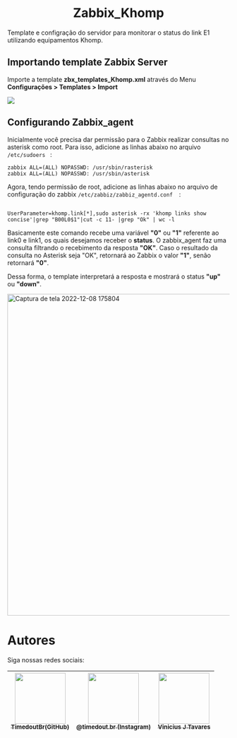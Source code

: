 <h1 align="center"> Zabbix_Khomp </h1>

Template e configração do servidor para monitorar o status do link E1 utilizando equipamentos Khomp.



<h2> Importando template Zabbix Server </h2>

Importe a template  <b>zbx_templates_Khomp.xml</b> através do Menu <b>Configurações > Templates > Import </b>


<img src="https://monops.cloud/wp-content/uploads/2021/05/PASSO-5-Importar-Templates-no-Zabbix.png">



<h2> Configurando Zabbix_agent </h2>


Inicialmente você precisa dar permissão para o Zabbix realizar consultas no asterisk como root.
Para isso, adicione as linhas abaixo no arquivo ```/etc/sudoers ``` :

```
zabbix ALL=(ALL) NOPASSWD: /usr/sbin/rasterisk
zabbix ALL=(ALL) NOPASSWD: /usr/sbin/asterisk
```
Agora, tendo permissão de root, adicione as linhas abaixo no arquivo de configuração do zabbix ```/etc/zabbiz/zabbiz_agentd.conf  ```:

```

UserParameter=khomp.link[*],sudo asterisk -rx 'khomp links show concise'|grep "B00L0$1"|cut -c 11- |grep "Ok" | wc -l

```

Basicamente este comando recebe uma variável <b>"0"</b> ou <b>"1"</b> referente ao link0 e link1, os quais desejamos receber o <b>status</b>. O zabbix_agent faz uma consulta filtrando o recebimento da resposta <b>"OK"</b>.
Caso o resultado da consulta no Asterisk seja "OK", retornará ao Zabbix o valor <b>"1"</b>, senão retornará <b>"0"</b>.

Dessa forma, o template interpretará a resposta e mostrará o status <b>"up"</b> ou <b>"down"</b>.


<img width="728" alt="Captura de tela 2022-12-08 175804" src="https://user-images.githubusercontent.com/120132737/206566891-0d6f96bb-b619-4bc1-88f0-fd8472bd10c8.png">



# Autores
Siga nossas redes sociais:

| [<img src="https://avatars.githubusercontent.com/u/120132737?v=4" width=115><br><sub>TimedoutBr(GitHub)</sub>](https://github.com/TimedoutBr) | [<img src="https://avatars.githubusercontent.com/u/120132737?v=4" width=115><br><sub>@timedout.br (Instagram)</sub>](https://www.instagram.com/timedout.br/) |  [<img src="https://media-exp1.licdn.com/dms/image/C5603AQHJIJwnDoB59g/profile-displayphoto-shrink_400_400/0/1517232864658?e=1675900800&v=beta&t=q4-0_HHTwoai450ehOCIZgsM9VhrzGni23coIk0GjDM" width=115><br><sub>Vinicius J Tavares</sub>](https://www.linkedin.com/in/vinicius-jose-tavares/) 
| :---: | :---: | :---: |
